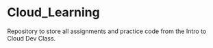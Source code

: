 # Cloud_Learning
Repository to store all assignments and practice code from the Intro to Cloud Dev Class.
